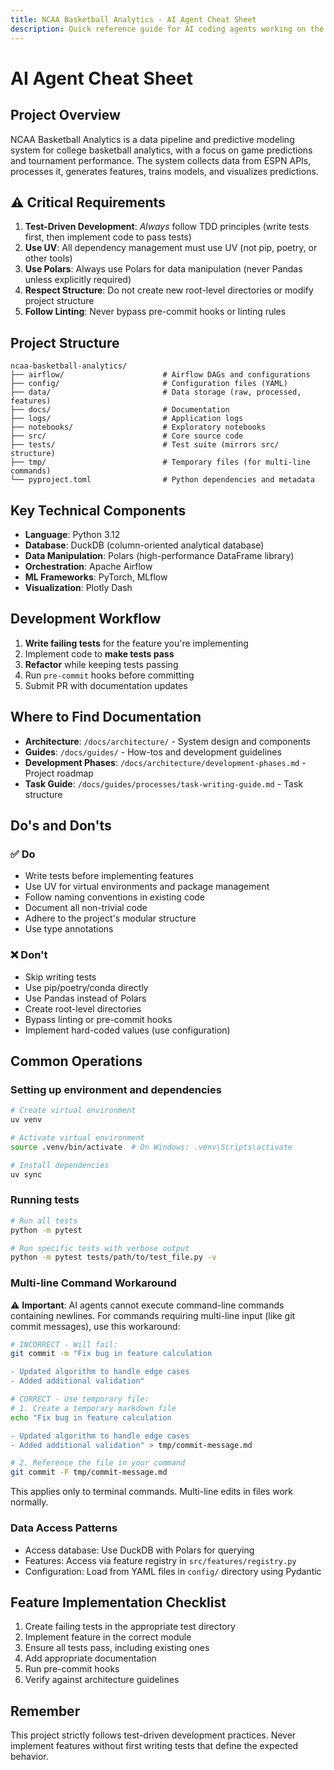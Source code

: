 ```yaml
---
title: NCAA Basketball Analytics - AI Agent Cheat Sheet
description: Quick reference guide for AI coding agents working on the NCAA Basketball Analytics project
---
```


# AI Agent Cheat Sheet

## Project Overview

NCAA Basketball Analytics is a data pipeline and predictive modeling system for college basketball analytics, with a focus on game predictions and tournament performance. The system collects data from ESPN APIs, processes it, generates features, trains models, and visualizes predictions.

## ⚠️ Critical Requirements

1. **Test-Driven Development**: *Always* follow TDD principles (write tests first, then implement code to pass tests)
2. **Use UV**: All dependency management must use UV (not pip, poetry, or other tools)
3. **Use Polars**: Always use Polars for data manipulation (never Pandas unless explicitly required)
4. **Respect Structure**: Do not create new root-level directories or modify project structure
5. **Follow Linting**: Never bypass pre-commit hooks or linting rules

## Project Structure

```
ncaa-basketball-analytics/
├── airflow/                      # Airflow DAGs and configurations
├── config/                       # Configuration files (YAML)
├── data/                         # Data storage (raw, processed, features)
├── docs/                         # Documentation
├── logs/                         # Application logs
├── notebooks/                    # Exploratory notebooks
├── src/                          # Core source code
├── tests/                        # Test suite (mirrors src/ structure)
├── tmp/                          # Temporary files (for multi-line commands)
└── pyproject.toml                # Python dependencies and metadata
```

## Key Technical Components

- **Language**: Python 3.12
- **Database**: DuckDB (column-oriented analytical database)
- **Data Manipulation**: Polars (high-performance DataFrame library)
- **Orchestration**: Apache Airflow
- **ML Frameworks**: PyTorch, MLflow
- **Visualization**: Plotly Dash

## Development Workflow

1. **Write failing tests** for the feature you're implementing
2. Implement code to **make tests pass**
3. **Refactor** while keeping tests passing
4. Run `pre-commit` hooks before committing
5. Submit PR with documentation updates

## Where to Find Documentation

- **Architecture**: `/docs/architecture/` - System design and components
- **Guides**: `/docs/guides/` - How-tos and development guidelines
- **Development Phases**: `/docs/architecture/development-phases.md` - Project roadmap
- **Task Guide**: `/docs/guides/processes/task-writing-guide.md` - Task structure

## Do's and Don'ts

### ✅ Do

- Write tests before implementing features
- Use UV for virtual environments and package management
- Follow naming conventions in existing code
- Document all non-trivial code
- Adhere to the project's modular structure
- Use type annotations

### ❌ Don't

- Skip writing tests
- Use pip/poetry/conda directly
- Use Pandas instead of Polars
- Create root-level directories
- Bypass linting or pre-commit hooks
- Implement hard-coded values (use configuration)

## Common Operations

### Setting up environment and dependencies

```bash
# Create virtual environment
uv venv

# Activate virtual environment
source .venv/bin/activate  # On Windows: .venv\Scripts\activate

# Install dependencies 
uv sync
```

### Running tests

```bash
# Run all tests
python -m pytest

# Run specific tests with verbose output
python -m pytest tests/path/to/test_file.py -v
```

### Multi-line Command Workaround

⚠️ **Important**: AI agents cannot execute command-line commands containing newlines. For commands requiring multi-line input (like git commit messages), use this workaround:

```bash
# INCORRECT - Will fail:
git commit -m "Fix bug in feature calculation

- Updated algorithm to handle edge cases
- Added additional validation"

# CORRECT - Use temporary file:
# 1. Create a temporary markdown file
echo "Fix bug in feature calculation

- Updated algorithm to handle edge cases  
- Added additional validation" > tmp/commit-message.md

# 2. Reference the file in your command
git commit -F tmp/commit-message.md
```

This applies only to terminal commands. Multi-line edits in files work normally.

### Data Access Patterns

- Access database: Use DuckDB with Polars for querying
- Features: Access via feature registry in `src/features/registry.py`
- Configuration: Load from YAML files in `config/` directory using Pydantic

## Feature Implementation Checklist

1. Create failing tests in the appropriate test directory
2. Implement feature in the correct module
3. Ensure all tests pass, including existing ones
4. Add appropriate documentation
5. Run pre-commit hooks
6. Verify against architecture guidelines

## Remember

This project strictly follows test-driven development practices. Never implement features without first writing tests that define the expected behavior. 